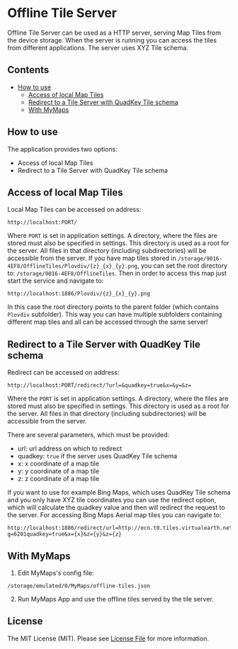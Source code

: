 # Offline Tile Server
Offline Tile Server can be used as a HTTP server, serving Map Tiles from the device storage. When the server is running you can access the tiles from different applications. The server uses XYZ Tile schema.

## Contents
* [How to use](#how-to-use)
    * [Access of local Map Tiles](#access-of-local-map-tiles)
    * [Redirect to a Tile Server with QuadKey Tile schema](#redirect-to-a-tile-server-with-quadkey-tile-schema)
    * [With MyMaps](#with-mymaps)

## How to use
The application provides two options:
- Access of local Map Tiles
- Redirect to a Tile Server with QuadKey Tile schema

## Access of local Map Tiles
Local Map Tiles can be accessed on address: 
```
http://localhost:PORT/
```

Where `PORT` is set in application settings. A directory, where the files are stored must also be specified in settings. This directory is used as a root for the server. All files in that directory (including subdirectories) will be accessible from the server.
If you have map tiles stored in `/storage/9016-4EF8/OfflineTiles/Plovdiv/{z}_{x}_{y}.png`, you can set the root directory to: `/storage/9016-4EF8/OfflineTiles`. Then in order to access this map just start the service and navigate to:
```
http://localhost:1886/Plovdiv/{z}_{x}_{y}.png
```
In this case the root directory points to the parent folder (which contains `Plovdiv` subfolder). This way you can have multiple subfolders containing different map tiles and all can be accessed through the same server!

## Redirect to a Tile Server with QuadKey Tile schema
Redirect can be accessed on address:
```
http://localhost:PORT/redirect/?url=&quadkey=true&x=&y=&z=
```

Where the `PORT` is set in application settings. A directory, where the files are stored must also be specified in settings. This directory is used as a root for the server. All files in that directory (including subdirectories) will be accessible from the server.

There are several parameters, which must be provided:
- url: url address on which to redirect
- quadkey: `true` if the server uses QuadKey Tile schema
- x: x coordinate of a map tile
- y: y coordinate of a map tile
- z: z coordinate of a map tile

If you want to use for example Bing Maps, which uses QuadKey Tile schema and you only have XYZ tile coordinates you can use the redirect option, which will calculate the quadkey value and then will redirect the request to the server. For accessing Bing Maps Aerial map tiles you can navigate to:
```text
http://localhost:1886/redirect/url=http://ecn.t0.tiles.virtualearth.net/tiles/a{quadkey}.jpeg?g=6201quadkey=true&x={x}&z={y}&z={z}
```

## With MyMaps

  1. Edit MyMaps's config file:
```
/storage/emulated/0/MyMaps/offline-tiles.json
```
  2. Run MyMaps App and use the offline tiles served by the tile server.

## License
The MIT License (MIT). Please see [License File](LICENSE) for more information.
